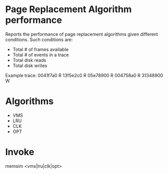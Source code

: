 # Page Replacement Algorithm performance
Reports the performance of page replacement algorithms given different conditions. Such conditions are:
- Total # of frames available
- Total # of events in a trace
- Total disk reads
- Total disk writes

Example trace:
0041f7a0 R
13f5e2c0 R
05e78900 R
004758a0 R
31348900 W

# Algorithms
- VMS
- LRU
- CLK
- OPT

# Invoke 
memsim <tracefile> <nframes> <vms|lru|clk|opt>